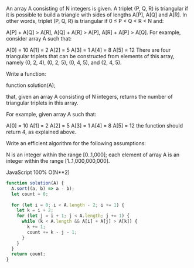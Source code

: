 An array A consisting of N integers is given. A triplet (P, Q, R) is triangular if it is possible to build a triangle with sides of lengths A[P], A[Q] and A[R]. In other words, triplet (P, Q, R) is triangular if 0 ≤ P < Q < R < N and:

A[P] + A[Q] > A[R],
A[Q] + A[R] > A[P],
A[R] + A[P] > A[Q].
For example, consider array A such that:

  A[0] = 10    A[1] = 2    A[2] = 5
  A[3] = 1     A[4] = 8    A[5] = 12
There are four triangular triplets that can be constructed from elements of this array, namely (0, 2, 4), (0, 2, 5), (0, 4, 5), and (2, 4, 5).

Write a function:

function solution(A);

that, given an array A consisting of N integers, returns the number of triangular triplets in this array.

For example, given array A such that:

  A[0] = 10    A[1] = 2    A[2] = 5
  A[3] = 1     A[4] = 8    A[5] = 12
the function should return 4, as explained above.

Write an efficient algorithm for the following assumptions:

N is an integer within the range [0..1,000];
each element of array A is an integer within the range [1..1,000,000,000].


JavaScript 100% O(N**2)
```javascript
function solution(A) {
  A.sort((a, b) => a - b);
  let count = 0;
  
  for (let i = 0; i < A.length - 2; i += 1) {
    let k = i + 2;
    for (let j = i + 1; j < A.length; j += 1) {
      while (k < A.length && A[i] + A[j] > A[k]) {
        k += 1;
        count += k - j - 1;
      }
    }
  }
  return count;
}
```